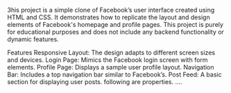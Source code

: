 3his project is a simple clone of Facebook’s user interface created using HTML and CSS. It demonstrates how to replicate the layout and design elements of Facebook's homepage and profile pages. This project is purely for educational purposes and does not include any backend functionality or dynamic features.

Features
Responsive Layout: The design adapts to different screen sizes and devices.
Login Page: Mimics the Facebook login screen with form elements.
Profile Page: Displays a sample user profile layout.
Navigation Bar: Includes a top navigation bar similar to Facebook’s.
Post Feed: A basic section for displaying user posts.
following are properties.
....

